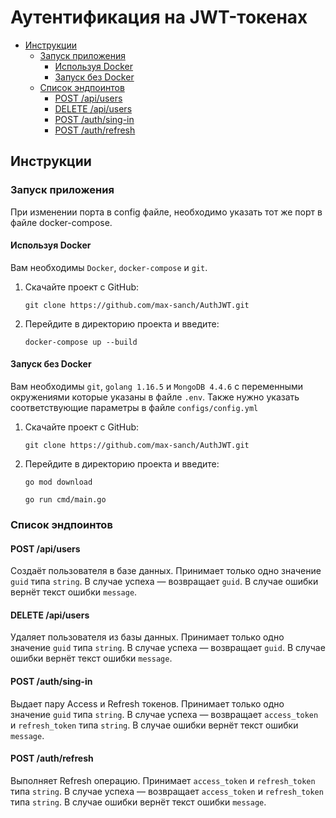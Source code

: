 # Аутентификация на JWT-токенах


* [Инструкции](#guides)
    * [Запуск приложения](#launch-app)
        * [Используя Docker](#Docker)
        * [Запуск без Docker](#wDocker)
    * [Список эндпоинтов](#endpoints)
        * [POST /api/users](#createUser)
        * [DELETE /api/users](#deleteUser)
        * [POST /auth/sing-in](#singIn)
        * [POST /auth/refresh](#refresh)

## <a name="guides"></a> Инструкции

### <a name="launch-app"></a>Запуск приложения

При изменении порта в config файле, необходимо указать тот же порт в файле docker-compose.


#### <a name="Docker"></a>Используя Docker

Вам необходимы `Docker`, `docker-compose` и `git`.

1) Скачайте проект с GitHub:

       git clone https://github.com/max-sanch/AuthJWT.git

2) Перейдите в директорию проекта и введите:

       docker-compose up --build

#### <a name="wDocker"></a>Запуск без Docker

Вам необходимы `git`, `golang 1.16.5` и `MongoDB 4.4.6` с переменными окружениями которые указаны в файле `.env`.
Также нужно указать соответствующие параметры в файле `configs/config.yml`

1) Скачайте проект с GitHub:

       git clone https://github.com/max-sanch/AuthJWT.git

4) Перейдите в директорию проекта и введите:

       go mod download

       go run cmd/main.go

### <a name="endpoints"></a>Список эндпоинтов

#### <a name="createUser"></a>POST /api/users

Создаёт пользователя в базе данных. Принимает только одно значение `guid` типа `string`.
В случае успеха — возвращает `guid`. В случае ошибки вернёт текст ошибки `message`.

#### <a name="deleteUser"></a>DELETE /api/users

Удаляет пользователя из базы данных. Принимает только одно значение `guid` типа `string`.
В случае успеха — возвращает `guid`. В случае ошибки вернёт текст ошибки `message`.

#### <a name="singIn"></a>POST /auth/sing-in

Выдает пару Access и Refresh токенов. Принимает только одно значение `guid` типа `string`.
В случае успеха — возвращает `access_token` и `refresh_token` типа `string`. В случае ошибки вернёт текст ошибки `message`.

#### <a name="refresh"></a>POST /auth/refresh

Выполняет Refresh операцию. Принимает `access_token` и `refresh_token` типа `string`.
В случае успеха — возвращает `access_token` и `refresh_token` типа `string`. В случае ошибки вернёт текст ошибки `message`.
